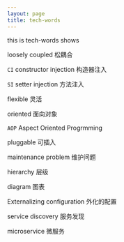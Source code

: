 ```yaml
---
layout: page
title: tech-words
---
```

this is tech-words shows

loosely coupled 松耦合

`CI` constructor injection 构造器注入

`SI` setter injection 方法注入

flexible  灵活

oriented 面向对象

`AOP` Aspect Oriented Progrmming

pluggable  可插入

maintenance problem 维护问题

hierarchy 层级

diagram 图表

Externalizing configuration 外化的配置

service discovery 服务发现

microservice 微服务



